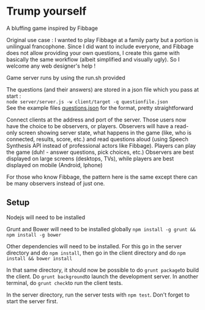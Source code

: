 # Trump yourself

A bluffing game inspired by Fibbage

Original use case : I wanted to play Fibbage at a family party but a portion is unilingual francophone. Since I did want to include everyone, and Fibbage does not allow providing your own questions, I create this game with basically the same workflow (albeit simplified and visually ugly). So I welcome any web designer's help !

Game server runs by using the run.sh provided

The questions (and their answers) are stored in a json file which you pass at start :  
``node server/server.js -w client/target -q questionfile.json``  
See the example files [questions.json](./questions.json) for the format, pretty straightforward

Connect clients at the address and port of the server. Those users now have the choice to be observers, or players. Observers will have a read-only screen showing server state, what happens in the game (like, who is connected, results, score, etc.) and read questions aloud (using Speech Synthesis API instead of professional actors like Fibbage). Players can play the game (duh! - answer questions, pick choices, etc.) Observers are best displayed on large screens (desktops, TVs), while players are best displayed on mobile (Android, Iphone)

For those who know Fibbage, the pattern here is the same except there can be many observers instead of just one.

## Setup

Nodejs will need to be installed

Grunt and Bower will need to be installed globally ``npm install -g grunt && npm install -g bower``

Other dependencies will need to be installed. For this go in the server directory and do ``npm install``, then go in the client directory and do ``npm install && bower install``

In that same directory, it should now be possible to do ``grunt package``to build the client. Do ``grunt background``to launch the development server. In another terminal, do ``grunt check``to run the client tests.

In the server directory, run the server tests with ``npm test``. Don't forget to start the server first.
